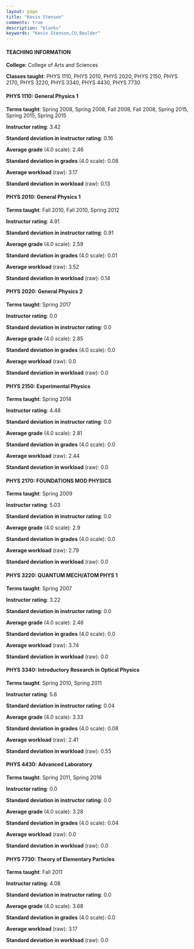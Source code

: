 ```yaml
---
layout: page
title: "Kevin Stenson" 
comments: true
description: "blanks"
keywords: "Kevin Stenson,CU,Boulder"
---
```

<head>
<script src="https://ajax.googleapis.com/ajax/libs/jquery/2.1.3/jquery.min.js"></script>
<script src="https://dl.dropboxusercontent.com/s/pc42nxpaw1ea4o9/highcharts.js?dl=0"></script>
<!-- <script src="../assets/js/highcharts.js"></script> -->
<style type="text/css">@font-face {
	font-family: "Bebas Neue";
	src: url(https://www.filehosting.org/file/details/544349/BebasNeue Regular.otf) format("opentype");
	}
	h1.Bebas { 
		font-family: "Bebas Neue", Verdana, Tahoma;
	}
</style>
</head>
	   
#### TEACHING INFORMATION

**College**: College of Arts and Sciences

**Classes taught**: PHYS 1110, PHYS 2010, PHYS 2020, PHYS 2150, PHYS 2170, PHYS 3220, PHYS 3340, PHYS 4430, PHYS 7730

#### PHYS 1110: General Physics 1

**Terms taught**: Spring 2008, Spring 2008, Fall 2008, Fall 2008, Spring 2015, Spring 2015, Spring 2015

**Instructor rating**: 3.42

**Standard deviation in instructor rating**: 0.16

**Average grade** (4.0 scale): 2.46

**Standard deviation in grades** (4.0 scale): 0.08

**Average workload** (raw): 3.17

**Standard deviation in workload** (raw): 0.13

#### PHYS 2010: General Physics 1

**Terms taught**: Fall 2010, Fall 2010, Spring 2012

**Instructor rating**: 4.91

**Standard deviation in instructor rating**: 0.91

**Average grade** (4.0 scale): 2.59

**Standard deviation in grades** (4.0 scale): 0.01

**Average workload** (raw): 3.52

**Standard deviation in workload** (raw): 0.14

#### PHYS 2020: General Physics 2

**Terms taught**: Spring 2017

**Instructor rating**: 0.0

**Standard deviation in instructor rating**: 0.0

**Average grade** (4.0 scale): 2.85

**Standard deviation in grades** (4.0 scale): 0.0

**Average workload** (raw): 0.0

**Standard deviation in workload** (raw): 0.0

#### PHYS 2150: Experimental Physics

**Terms taught**: Spring 2014

**Instructor rating**: 4.48

**Standard deviation in instructor rating**: 0.0

**Average grade** (4.0 scale): 2.81

**Standard deviation in grades** (4.0 scale): 0.0

**Average workload** (raw): 2.44

**Standard deviation in workload** (raw): 0.0

#### PHYS 2170: FOUNDATIONS MOD PHYSICS

**Terms taught**: Spring 2009

**Instructor rating**: 5.03

**Standard deviation in instructor rating**: 0.0

**Average grade** (4.0 scale): 2.9

**Standard deviation in grades** (4.0 scale): 0.0

**Average workload** (raw): 2.79

**Standard deviation in workload** (raw): 0.0

#### PHYS 3220: QUANTUM MECH/ATOM PHYS 1

**Terms taught**: Spring 2007

**Instructor rating**: 3.22

**Standard deviation in instructor rating**: 0.0

**Average grade** (4.0 scale): 2.46

**Standard deviation in grades** (4.0 scale): 0.0

**Average workload** (raw): 3.74

**Standard deviation in workload** (raw): 0.0

#### PHYS 3340: Introductory Research in Optical Physics

**Terms taught**: Spring 2010, Spring 2011

**Instructor rating**: 5.6

**Standard deviation in instructor rating**: 0.04

**Average grade** (4.0 scale): 3.33

**Standard deviation in grades** (4.0 scale): 0.08

**Average workload** (raw): 2.41

**Standard deviation in workload** (raw): 0.55

#### PHYS 4430: Advanced Laboratory

**Terms taught**: Spring 2011, Spring 2016

**Instructor rating**: 0.0

**Standard deviation in instructor rating**: 0.0

**Average grade** (4.0 scale): 3.28

**Standard deviation in grades** (4.0 scale): 0.04

**Average workload** (raw): 0.0

**Standard deviation in workload** (raw): 0.0

#### PHYS 7730: Theory of Elementary Particles

**Terms taught**: Fall 2011

**Instructor rating**: 4.08

**Standard deviation in instructor rating**: 0.0

**Average grade** (4.0 scale): 3.68

**Standard deviation in grades** (4.0 scale): 0.0

**Average workload** (raw): 3.17

**Standard deviation in workload** (raw): 0.0

